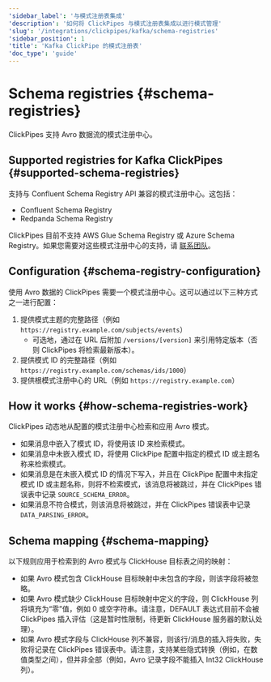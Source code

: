 ```yaml
---
'sidebar_label': '与模式注册表集成'
'description': '如何将 ClickPipes 与模式注册表集成以进行模式管理'
'slug': '/integrations/clickpipes/kafka/schema-registries'
'sidebar_position': 1
'title': 'Kafka ClickPipe 的模式注册表'
'doc_type': 'guide'
---
```



# Schema registries {#schema-registries}

ClickPipes 支持 Avro 数据流的模式注册中心。

## Supported registries for Kafka ClickPipes {#supported-schema-registries}

支持与 Confluent Schema Registry API 兼容的模式注册中心。这包括：

- Confluent Schema Registry
- Redpanda Schema Registry

ClickPipes 目前不支持 AWS Glue Schema Registry 或 Azure Schema Registry。如果您需要对这些模式注册中心的支持，请 [联系团队](https://clickhouse.com/company/contact?loc=clickpipes)。

## Configuration {#schema-registry-configuration}

使用 Avro 数据的 ClickPipes 需要一个模式注册中心。这可以通过以下三种方式之一进行配置：

1. 提供模式主题的完整路径（例如 `https://registry.example.com/subjects/events`）
    - 可选地，通过在 URL 后附加 `/versions/[version]` 来引用特定版本（否则 ClickPipes 将检索最新版本）。
2. 提供模式 ID 的完整路径（例如 `https://registry.example.com/schemas/ids/1000`）
3. 提供根模式注册中心的 URL（例如 `https://registry.example.com`）

## How it works {#how-schema-registries-work}

ClickPipes 动态地从配置的模式注册中心检索和应用 Avro 模式。
- 如果消息中嵌入了模式 ID，将使用该 ID 来检索模式。
- 如果消息中未嵌入模式 ID，将使用 ClickPipe 配置中指定的模式 ID 或主题名称来检索模式。
- 如果消息是在未嵌入模式 ID 的情况下写入，并且在 ClickPipe 配置中未指定模式 ID 或主题名称，则将不检索模式，该消息将被跳过，并在 ClickPipes 错误表中记录 `SOURCE_SCHEMA_ERROR`。
- 如果消息不符合模式，则该消息将被跳过，并在 ClickPipes 错误表中记录 `DATA_PARSING_ERROR`。

## Schema mapping {#schema-mapping}

以下规则应用于检索到的 Avro 模式与 ClickHouse 目标表之间的映射：

- 如果 Avro 模式包含 ClickHouse 目标映射中未包含的字段，则该字段将被忽略。
- 如果 Avro 模式缺少 ClickHouse 目标映射中定义的字段，则 ClickHouse 列将填充为“零”值，例如 0 或空字符串。请注意，DEFAULT 表达式目前不会被 ClickPipes 插入评估（这是暂时性限制，待更新 ClickHouse 服务器的默认处理）。
- 如果 Avro 模式字段与 ClickHouse 列不兼容，则该行/消息的插入将失败，失败将记录在 ClickPipes 错误表中。请注意，支持某些隐式转换（例如，在数值类型之间），但并非全部（例如，Avro 记录字段不能插入 Int32 ClickHouse 列）。
